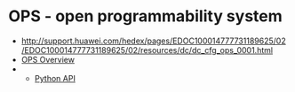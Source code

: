 # OPS - open programmability system
* http://support.huawei.com/hedex/pages/EDOC100014777731189625/02/EDOC100014777731189625/02/resources/dc/dc_cfg_ops_0001.html
* [OPS Overview](http://support.huawei.com/hedex/pages/EDOC100014777731189625/02/EDOC100014777731189625/02/resources/dc/dc_cfg_ops_0002.html?ft=0&fe=10&hib=10.6.10.1&id=dc_cfg_ops_0002&text=OPS%2520Overview&docid=EDOC1000147777)
* * [Python API](http://support.huawei.com/hedex/pages/EDOC100014777731189625/02/EDOC100014777731189625/02/resources/dc/en-us_topic_0012800235.html?ft=0&fe=10&hib=12.4.4.27&id=EN-US_TOPIC_0012800235&text=Python%2520API&docid=EDOC1000147777)
